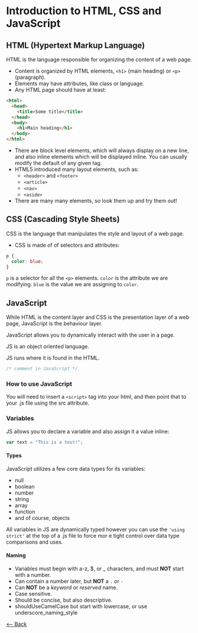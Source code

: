 # Introduction to HTML, CSS and JavaScript

## HTML (Hypertext Markup Language)

HTML is the language responsible for organizing the content of a web page.

- Content is organized by HTML elements, `<h1>` (main heading) or `<p>` (paragraph).
- Elements may have attributes, like class or language.
- Any HTML page should have at least:

```html
<html>
  <head>
    <title>Some title</title>
  </head>
  <body>
    <h1>Main heading</h1>
  </body>
</html>
```

- There are block level elements, which will always display on a new line, and also inline elements which will be displayed inline. You can usually modify the default of any given tag.
- HTML5 introduced many layout elements, such as:
  - `<header>` and `<footer>`
  - `<article>`
  - `<nav>`
  - `<aside>`
- There are many many elements, so look them up and try them out!

## CSS (Cascading Style Sheets)

CSS is the language that manipulates the style and layout of a web page.

- CSS is made of of selectors and attributes:

```css
p {
  color: blue;
}
```

`p` is a selector for all the `<p>` elements.
`color` is the attribute we are modifying.
`blue` is the value we are assigning to `color`.

## JavaScript

While HTML is the content layer and CSS is the presentation layer of a web page, JavaScript is the behaviour layer.

JavaScript allows you to dynamically interact with the user in a page.

JS is an object oriented language.

JS runs where it is found in the HTML.

```js
/* comment in JavaScript */
```

### How to use JavaScript

You will need to insert a `<script>` tag into your html, and then point that to your .js file using the src attribute.

### Variables

JS allows you to declare a variable and also assign it a value inline:

```js
var text = "This is a test!";
```

#### Types

JavaScript utilizes a few core data types for its variables:

- null
- boolean
- number
- string
- array
- function
- and of course, objects

All variables in JS are dynamically typed however you can use the `'using strict'` at the top of a .js file to force mor
e tight control over data type comparisons and uses.

#### Naming

- Variables must begin with a-z, $, or _ characters, and must **NOT** start with a number.
- Can contain a number later, but **NOT** a `.` or `-`
- Can **NOT** be a *keyword* or *reserved* name.
- Case sensitive.
- Should be concise, but also descriptive.
- shouldUseCamelCase but start with lowercase, or use underscore_naming_style

[<-- Back](../README.md)